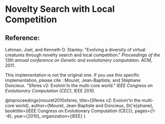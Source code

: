 # Novelty Search with Local Competition

## Reference:
Lehman, Joel, and Kenneth O. Stanley. "Evolving a diversity of virtual creatures through novelty search and local competition." *Proceedings of the 13th annual conference on Genetic and evolutionary computation*. ACM, 2011.

This implementation is not the original one. If you use this specific implementation, please cite :
Mouret, Jean-Baptiste, and Stéphane Doncieux. "Sferes v2: Evolvin'in the multi-core world." *IEEE Congress on Evolutionary Computation (CEC)*, IEEE 2010.

@inproceedings{mouret2010sferes,
               title={Sferes v2:
                      Evolvin'in the multi-core world},
                      author={Mouret, Jean-Baptiste and Doncieux, St{\'e}phane},
                      booktitle={IEEE Congress on Evolutionary Computation (CEC)},
                      pages={1--8},
                      year={2010},
                      organization={IEEE}
                      }

